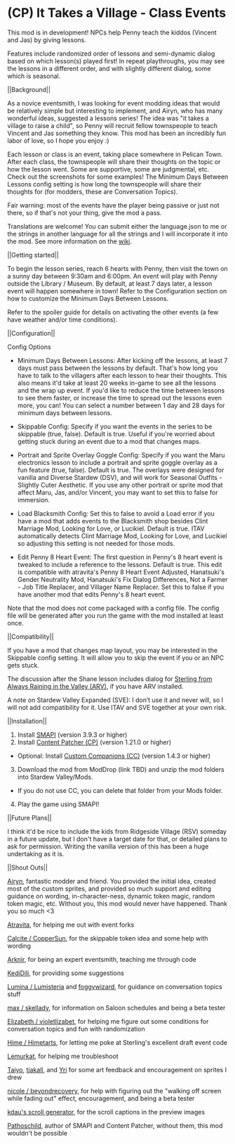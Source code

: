 # (CP) It Takes a Village - Class Events

This mod is in development! NPCs help Penny teach the kiddos (Vincent and Jas) by giving lessons.

Features include randomized order of lessons and semi-dynamic dialog based on which lesson(s) played first! In repeat playthroughs, you may see the lessons in a different order, and with slightly different dialog, some which is seasonal.

||Background||

As a novice eventsmith, I was looking for event modding ideas that would be relatively simple but interesting to implement, and Airyn, who has many wonderful ideas, suggested a lessons series! The idea was "it takes a village to raise a child", so Penny will recruit fellow townspeople to teach Vincent and Jas something they know. This mod has been an incredibly fun labor of love, so I hope you enjoy :)

Each lesson or class is an event, taking place somewhere in Pelican Town. After each class, the townspeople will share their thoughts on the topic or how the lesson went. Some are supportive, some are judgmental, etc. Check out the screenshots for some examples! The Minimum Days Between Lessons config setting is how long the townspeople will share their thoughts for (for modders, these are Conversation Topics).

Fair warning: most of the events have the player being passive or just not there, so if that's not your thing, give the mod a pass.

Translations are welcome! You can submit either the language.json to me or the strings in another language for all the strings and I will incorporate it into the mod. See more information on the <a href="https://stardewvalleywiki.com/Modding:Translations">wiki</a>.


||Getting started||

To begin the lesson series, reach 6 hearts with Penny, then visit the town on a sunny day between 9:30am and 6:00pm. An event will play with Penny outside the Library / Museum. By default, at least 7 days later, a lesson event will happen somewhere in town! Refer to the Configuration section on how to customize the Minimum Days Between Lessons.

Refer to the spoiler guide for details on activating the other events (a few have weather and/or time conditions).


||Configuration||

Config Options

* Minimum Days Between Lessons: After kicking off the lessons, at least 7 days must pass between the lessons by default. That's how long you have to talk to the villagers after each lesson to hear their thoughts. This also means it'd take at least 20 weeks in-game to see all the lessons and the wrap up event. If you'd like to reduce the time between lessons to see them faster, or increase the time to spread out the lessons even more, you can! You can select a number between 1 day and 28 days for minimum days between lessons.

* Skippable Config: Specify if you want the events in the series to be skippable (true, false). Default is true. Useful if you're worried about getting stuck during an event due to a mod that changes maps.

* Portrait and Sprite Overlay Goggle Config: Specify if you want the Maru electronics lesson to include a portrait and sprite goggle overlay as a fun feature (true, false). Default is true. The overlays were designed for vanilla and Diverse Stardew (DSV), and will work for Seasonal Outfits - Slightly Cuter Aesthetic. If you use any other portrait or sprite mod that affect Maru, Jas, and/or Vincent, you may want to set this to false for immersion.

* Load Blacksmith Config: Set this to false to avoid a Load error if you have a mod that adds events to the Blacksmith shop besides Clint Marriage Mod, Looking for Love, or Lucikiel. Default is true. ITAV automatically detects Clint Marriage Mod, Looking for Love, and Lucikiel so adjusting this setting is not needed for those mods.

* Edit Penny 8 Heart Event: The first question in Penny's 8 heart event is tweaked to include a reference to the lessons. Default is true. This edit is compatible with atravita's Penny 8 Heart Event Adjusted, Hanatsuki's Gender Neutrality Mod, Hanatsuki's Fix Dialog Differences, Not a Farmer - Job Title Replacer, and Villager Name Replacer. Set this to false if you have another mod that edits Penny's 8 heart event.

Note that the mod does not come packaged with a config file. The config file will be generated after you run the game with the mod installed at least once. 


||Compatibility||

If you have a mod that changes map layout, you may be interested in the Skippable config setting. It will allow you to skip the event if you or an NPC gets stuck.

The discussion after the Shane lesson includes dialog for <a href="https://www.nexusmods.com/stardewvalley/mods/9999">Sterling from Always Raining in the Valley (ARV)</a>, if you have ARV installed.

A note on Stardew Valley Expanded (SVE): I don’t use it and never will, so I will not add compatibility for it. Use ITAV and SVE together at your own risk.


||Installation||

1. Install <a href="https://www.nexusmods.com/stardewvalley/mods/2400">SMAPI</a> (version 3.9.3 or higher)
2. Install <a href="https://www.nexusmods.com/stardewvalley/mods/1915">Content Patcher (CP)</a> (version 1.21.0 or higher)
- Optional: Install <a href="https://www.nexusmods.com/stardewvalley/mods/8626">Custom Companions (CC)</a> (version 1.4.3 or higher)
3. Download the mod from ModDrop (link TBD) and unzip the mod folders into Stardew Valley/Mods.
- If you do not use CC, you can delete that folder from your Mods folder.
4. Play the game using SMAPI!


||Future Plans||

I think it'd be nice to include the kids from Ridgeside Village (RSV) someday in a future update, but I don't have a target date for that, or detailed plans to ask for permission. Writing the vanilla version of this has been a huge undertaking as it is.


||Shout Outs||

<a href="https://www.nexusmods.com/stardewvalley/users/70148453?tab=user+files">Airyn</a>, fantastic modder and friend. You provided the initial idea, created most of the custom sprites, and provided so much support and editing guidance on wording, in-character-ness, dynamic token magic, random token magic, etc. Without you, this mod would never have happened. Thank you so much <3

<a href ="https://www.nexusmods.com/stardewvalley/users/116553368?tab=user+files">Atravita</a>, for helping me out with event forks

<a href ="https://www.nexusmods.com/stardewvalley/users/114762643?tab=user+files">Calcite / CopperSun</a>, for the skippable token idea and some help with wording

<a href ="https://www.nexusmods.com/stardewvalley/users/92469153?tab=user+files">Arknir</a>, for being an expert eventsmith, teaching me through code

<a href ="https://www.moddrop.com/stardew-valley/profile/225898/mods">KediDili</a>, for providing some suggestions

<a href ="https://www.nexusmods.com/stardewvalley/users/5575844?tab=user+files">Lumina / Lumisteria</a> and <a href ="https://www.nexusmods.com/stardewvalley/users/48380238?tab=user+files">foggywizard</a>, for guidance on conversation topics stuff

<a href ="https://www.nexusmods.com/stardewvalley/users/95265773?tab=user+files">max / skellady</a>, for information on Saloon schedules and being a beta tester

<a href ="https://www.nexusmods.com/stardewvalley/users/120958053?tab=user+files">Elizabeth / violetlizabet</a>, for helping me figure out some conditions for conversation topics and fun with randomization

<a href ="https://www.nexusmods.com/stardewvalley/users/108124018?tab=user+files">Hime / Himetarts</a>, for letting me poke at Sterling's excellent draft event code

<a href="https://www.nexusmods.com/stardewvalley/users/68088657?tab=user+files">Lemurkat</a>, for helping me troubleshoot

<a href="https://www.nexusmods.com/stardewvalley/users/92060238?tab=user+files">Taiyo</a>, <a href ="https://www.nexusmods.com/stardewvalley/users/112768378?tab=user+files">tiakall</a>, and <a href="https://www.nexusmods.com/stardewvalley/users/2893756?tab=user+files">Yri</a> for some art feedback and encouragement on sprites I drew

<a href="https://www.nexusmods.com/stardewvalley/users/104804993?tab=user+files">nicole / beyondrecovery</a>, for help with figuring out the "walking off screen while fading out" effect, encouragement, and being a beta tester

<a href="https://www.kdau.com/scrollish/">kdau's scroll generator</a>, for the scroll captions in the preview images

<a href="https://www.nexusmods.com/stardewvalley/users/1552317?tab=user+files">Pathoschild</a>, author of SMAPI and Content Patcher, without them, this mod wouldn't be possible
